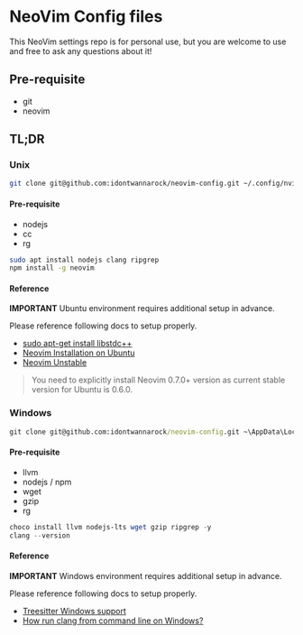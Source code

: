 # NeoVim Config files

This NeoVim settings repo is for personal use, but you are welcome to use and free to ask any questions about it!

## Pre-requisite

- git
- neovim

## TL;DR

### Unix

```bash
git clone git@github.com:idontwannarock/neovim-config.git ~/.config/nvim
```

#### Pre-requisite

- nodejs
- cc
- rg

```bash
sudo apt install nodejs clang ripgrep
npm install -g neovim
```

#### Reference

**IMPORTANT** Ubuntu environment requires additional setup in advance.

Please reference following docs to setup properly.

- [sudo apt-get install libstdc++](https://askubuntu.com/a/726789)
- [Neovim Installation on Ubuntu](https://github.com/neovim/neovim/wiki/Installing-Neovim#ubuntu)
- [Neovim Unstable](https://launchpad.net/~neovim-ppa/+archive/ubuntu/unstable)

> You need to explicitly install Neovim 0.7.0+ version as current stable version for Ubuntu is 0.6.0.

### Windows

```bat
git clone git@github.com:idontwannarock/neovim-config.git ~\AppData\Local\nvim
```

#### Pre-requisite

- llvm
- nodejs / npm
- wget
- gzip
- rg

```powershell
choco install llvm nodejs-lts wget gzip ripgrep -y
clang --version
```

#### Reference

**IMPORTANT** Windows environment requires additional setup in advance.

Please reference following docs to setup properly.

- [Treesitter Windows support](https://github.com/nvim-treesitter/nvim-treesitter/wiki/Windows-support)
- [How run clang from command line on Windows?](https://stackoverflow.com/a/42540457/7605040)

